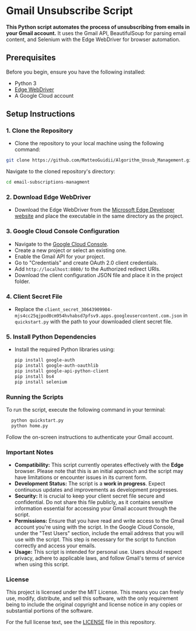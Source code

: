 # Gmail Unsubscribe Script

**This Python script automates the process of unsubscribing from emails in your Gmail account.** It uses the Gmail API, BeautifulSoup for parsing email content, and Selenium with the Edge WebDriver for browser automation.

## Prerequisites

Before you begin, ensure you have the following installed:
- Python 3
- [Edge WebDriver](https://developer.microsoft.com/en-us/microsoft-edge/tools/webdriver/)
- A Google Cloud account

## Setup Instructions

### 1. Clone the Repository
- Clone the repository to your local machine using the following command:
```bash
git clone https://github.com/MatteoGuidii/Algorithm_Unsub_Management.git
```
Navigate to the cloned repository's directory:
```bash
cd email-subscriptions-managment
```

### 2. Download Edge WebDriver
- Download the Edge WebDriver from the [Microsoft Edge Developer website](https://developer.microsoft.com/en-us/microsoft-edge/tools/webdriver/) and place the executable in the same directory as the project.

### 3. Google Cloud Console Configuration
- Navigate to the [Google Cloud Console](https://console.cloud.google.com/).
- Create a new project or select an existing one.
- Enable the Gmail API for your project.
- Go to "Credentials" and create OAuth 2.0 client credentials.
- Add `http://localhost:8080/` to the Authorized redirect URIs.
- Download the client configuration JSON file and place it in the project folder.

### 4. Client Secret File
- Replace the `client_secret_30643909904-mjs4cc25qjpod0cm954hvhabsd7pfsv9.apps.googleusercontent.com.json` in `quickstart.py` with the path to your downloaded client secret file.

### 5. Install Python Dependencies
- Install the required Python libraries using:
  ```bash
  pip install google-auth
  pip install google-auth-oauthlib
  pip install google-api-python-client
  pip install bs4
  pip install selenium

### Running the Scripts
To run the script, execute the following command in your terminal:
```bash
  python quickstart.py
  python home.py
```
Follow the on-screen instructions to authenticate your Gmail account.

### Important Notes
- **Compatibility:** This script currently operates effectively with the **Edge** browser. Please note that this is an initial approach and the script may have limitations or encounter issues in its current form.
- **Development Status:** The script is a **work in progress**. Expect continuous updates and improvements as development progresses.
- **Security:** It is crucial to keep your client secret file secure and confidential. Do not share this file publicly, as it contains sensitive information essential for accessing your Gmail account through the script.
- **Permissions:** Ensure that you have read and write access to the Gmail account you're using with the script. In the Google Cloud Console, under the "Test Users" section, include the email address that you will use with the script. This step is necessary for the script to function correctly and access your emails.
- **Usage:** This script is intended for personal use. Users should respect privacy, adhere to applicable laws, and follow Gmail's terms of service when using this script.

### License
This project is licensed under the MIT License. This means you can freely use, modify, distribute, and sell this software, with the only requirement being to include the original copyright and license notice in any copies or substantial portions of the software.

For the full license text, see the [LICENSE](LICENSE.md) file in this repository.
